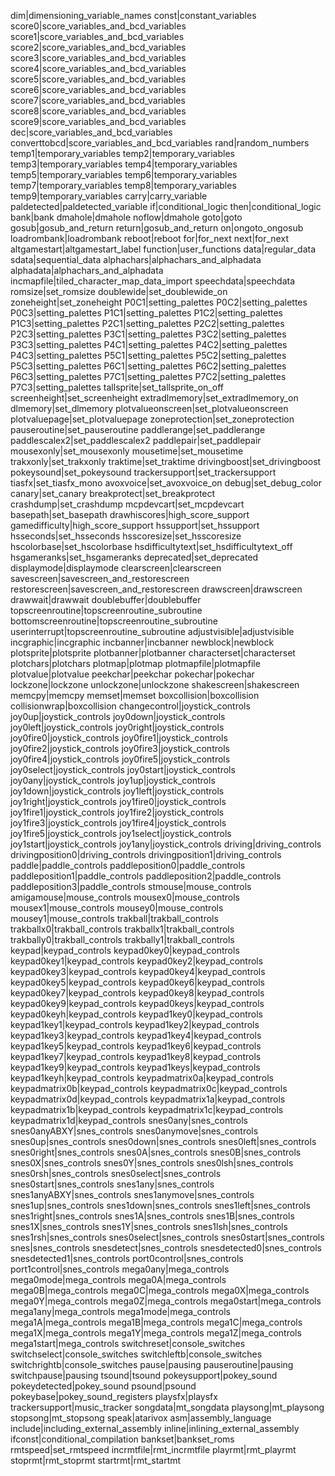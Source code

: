 dim|dimensioning_variable_names
const|constant_variables
score0|score_variables_and_bcd_variables
score1|score_variables_and_bcd_variables
score2|score_variables_and_bcd_variables
score3|score_variables_and_bcd_variables
score4|score_variables_and_bcd_variables
score5|score_variables_and_bcd_variables
score6|score_variables_and_bcd_variables
score7|score_variables_and_bcd_variables
score8|score_variables_and_bcd_variables
score9|score_variables_and_bcd_variables
dec|score_variables_and_bcd_variables
converttobcd|score_variables_and_bcd_variables
rand|random_numbers
temp1|temporary_variables
temp2|temporary_variables
temp3|temporary_variables
temp4|temporary_variables
temp5|temporary_variables
temp6|temporary_variables
temp7|temporary_variables
temp8|temporary_variables
temp9|temporary_variables
carry|carry_variable
paldetected|paldetected_variable
if|conditional_logic
then|conditional_logic
bank|bank
dmahole|dmahole
noflow|dmahole
goto|goto
gosub|gosub_and_return
return|gosub_and_return
on|ongoto_ongosub
loadrombank|loadrombank
reboot|reboot
for|for_next
next|for_next
altgamestart|altgamestart_label
function|user_functions
data|regular_data
sdata|sequential_data
alphachars|alphachars_and_alphadata
alphadata|alphachars_and_alphadata
incmapfile|tiled_character_map_data_import
speechdata|speechdata
romsize|set_romsize
doublewide|set_doublewide_on
zoneheight|set_zoneheight
P0C1|setting_palettes
P0C2|setting_palettes
P0C3|setting_palettes
P1C1|setting_palettes
P1C2|setting_palettes
P1C3|setting_palettes
P2C1|setting_palettes
P2C2|setting_palettes
P2C3|setting_palettes
P3C1|setting_palettes
P3C2|setting_palettes
P3C3|setting_palettes
P4C1|setting_palettes
P4C2|setting_palettes
P4C3|setting_palettes
P5C1|setting_palettes
P5C2|setting_palettes
P5C3|setting_palettes
P6C1|setting_palettes
P6C2|setting_palettes
P6C3|setting_palettes
P7C1|setting_palettes
P7C2|setting_palettes
P7C3|setting_palettes
tallsprite|set_tallsprite_on_off
screenheight|set_screenheight
extradlmemory|set_extradlmemory_on
dlmemory|set_dlmemory
plotvalueonscreen|set_plotvalueonscreen
plotvaluepage|set_plotvaluepage
zoneprotection|set_zoneprotection
pauseroutine|set_pauseroutine
paddlerange|set_paddlerange
paddlescalex2|set_paddlescalex2
paddlepair|set_paddlepair
mousexonly|set_mousexonly
mousetime|set_mousetime
trakxonly|set_trakxonly
traktime|set_traktime
drivingboost|set_drivingboost
pokeysound|set_pokeysound
trackersupport|set_trackersupport
tiasfx|set_tiasfx_mono
avoxvoice|set_avoxvoice_on
debug|set_debug_color
canary|set_canary
breakprotect|set_breakprotect
crashdump|set_crashdump
mcpdevcart|set_mcpdevcart
basepath|set_basepath
drawhiscores|high_score_support
gamedifficulty|high_score_support
hssupport|set_hssupport
hsseconds|set_hsseconds
hsscoresize|set_hsscoresize
hscolorbase|set_hscolorbase
hsdifficultytext|set_hsdifficultytext_off
hsgameranks|set_hsgameranks
deprecated|set_deprecated
displaymode|displaymode
clearscreen|clearscreen
savescreen|savescreen_and_restorescreen
restorescreen|savescreen_and_restorescreen
drawscreen|drawscreen
drawwait|drawwait
doublebuffer|doublebuffer
topscreenroutine|topscreenroutine_subroutine
bottomscreenroutine|topscreenroutine_subroutine
userinterrupt|topscreenroutine_subroutine
adjustvisible|adjustvisible
incgraphic|incgraphic
incbanner|incbanner
newblock|newblock
plotsprite|plotsprite
plotbanner|plotbanner
characterset|characterset
plotchars|plotchars
plotmap|plotmap
plotmapfile|plotmapfile
plotvalue|plotvalue
peekchar|peekchar
pokechar|pokechar
lockzone|lockzone
unlockzone|unlockzone
shakescreen|shakescreen
memcpy|memcpy
memset|memset
boxcollision|boxcollision
collisionwrap|boxcollision
changecontrol|joystick_controls
joy0up|joystick_controls
joy0down|joystick_controls
joy0left|joystick_controls
joy0right|joystick_controls
joy0fire0|joystick_controls
joy0fire1|joystick_controls
joy0fire2|joystick_controls
joy0fire3|joystick_controls
joy0fire4|joystick_controls
joy0fire5|joystick_controls
joy0select|joystick_controls
joy0start|joystick_controls
joy0any|joystick_controls
joy1up|joystick_controls
joy1down|joystick_controls
joy1left|joystick_controls
joy1right|joystick_controls
joy1fire0|joystick_controls
joy1fire1|joystick_controls
joy1fire2|joystick_controls
joy1fire3|joystick_controls
joy1fire4|joystick_controls
joy1fire5|joystick_controls
joy1select|joystick_controls
joy1start|joystick_controls
joy1any|joystick_controls
driving|driving_controls
drivingposition0|driving_controls
drivingposition1|driving_controls
paddle|paddle_controls
paddleposition0|paddle_controls
paddleposition1|paddle_controls
paddleposition2|paddle_controls
paddleposition3|paddle_controls
stmouse|mouse_controls
amigamouse|mouse_controls
mousex0|mouse_controls
mousex1|mouse_controls
mousey0|mouse_controls
mousey1|mouse_controls
trakball|trakball_controls
trakballx0|trakball_controls
trakballx1|trakball_controls
trakbally0|trakball_controls
trakbally1|trakball_controls
keypad|keypad_controls
keypad0key0|keypad_controls
keypad0key1|keypad_controls
keypad0key2|keypad_controls
keypad0key3|keypad_controls
keypad0key4|keypad_controls
keypad0key5|keypad_controls
keypad0key6|keypad_controls
keypad0key7|keypad_controls
keypad0key8|keypad_controls
keypad0key9|keypad_controls
keypad0keys|keypad_controls
keypad0keyh|keypad_controls
keypad1key0|keypad_controls
keypad1key1|keypad_controls
keypad1key2|keypad_controls
keypad1key3|keypad_controls
keypad1key4|keypad_controls
keypad1key5|keypad_controls
keypad1key6|keypad_controls
keypad1key7|keypad_controls
keypad1key8|keypad_controls
keypad1key9|keypad_controls
keypad1keys|keypad_controls
keypad1keyh|keypad_controls
keypadmatrix0a|keypad_controls
keypadmatrix0b|keypad_controls
keypadmatrix0c|keypad_controls
keypadmatrix0d|keypad_controls
keypadmatrix1a|keypad_controls
keypadmatrix1b|keypad_controls
keypadmatrix1c|keypad_controls
keypadmatrix1d|keypad_controls
snes0any|snes_controls
snes0anyABXY|snes_controls
snes0anymove|snes_controls
snes0up|snes_controls
snes0down|snes_controls
snes0left|snes_controls
snes0right|snes_controls
snes0A|snes_controls
snes0B|snes_controls
snes0X|snes_controls
snes0Y|snes_controls
snes0lsh|snes_controls
snes0rsh|snes_controls
snes0select|snes_controls
snes0start|snes_controls
snes1any|snes_controls
snes1anyABXY|snes_controls
snes1anymove|snes_controls
snes1up|snes_controls
snes1down|snes_controls
snes1left|snes_controls
snes1right|snes_controls
snes1A|snes_controls
snes1B|snes_controls
snes1X|snes_controls
snes1Y|snes_controls
snes1lsh|snes_controls
snes1rsh|snes_controls
snes0select|snes_controls
snes0start|snes_controls
snes|snes_controls
snesdetect|snes_controls
snesdetected0|snes_controls
snesdetected1|snes_controls
port0control|snes_controls
port1control|snes_controls
mega0any|mega_controls
mega0mode|mega_controls
mega0A|mega_controls
mega0B|mega_controls
mega0C|mega_controls
mega0X|mega_controls
mega0Y|mega_controls
mega0Z|mega_controls
mega0start|mega_controls
mega1any|mega_controls
mega1mode|mega_controls
mega1A|mega_controls
mega1B|mega_controls
mega1C|mega_controls
mega1X|mega_controls
mega1Y|mega_controls
mega1Z|mega_controls
mega1start|mega_controls
switchreset|console_switches
switchselect|console_switches
switchleftb|console_switches
switchrightb|console_switches
pause|pausing
pauseroutine|pausing
switchpause|pausing
tsound|tsound
pokeysupport|pokey_sound
pokeydetected|pokey_sound
psound|psound
pokeybase|pokey_sound_registers
playsfx|playsfx
trackersupport|music_tracker
songdata|mt_songdata
playsong|mt_playsong
stopsong|mt_stopsong
speak|atarivox
asm|assembly_language
include|including_external_assembly
inline|inlining_external_assembly
ifconst|conditional_compilation
bankset|bankset_roms
rmtspeed|set_rmtspeed
incrmtfile|rmt_incrmtfile
playrmt|rmt_playrmt
stoprmt|rmt_stoprmt
startrmt|rmt_startmt